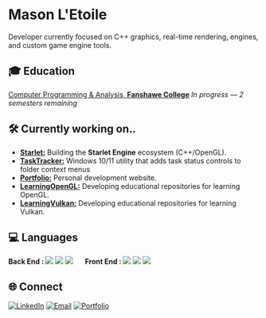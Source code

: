 # Mason L'Etoile
Developer currently focused on C++ graphics, real-time rendering, engines, and custom game engine tools.

## 🎓 Education
[Computer Programming & Analysis, **Fanshawe College**](https://www.fanshawec.ca/programs/cpa3-computer-programming-and-analysis-co-op/current) *In progress — 2 semesters remaining*

## 🛠️ Currently working on..
- **[Starlet:](https://github.com/Masonlet/StarletDevelopment)** Building the **Starlet Engine** ecosystem (C++/OpenGL).
- **[TaskTracker:](https://github.com/Masonlet/TaskTracker)** Windows 10/11 utility that adds task status controls to folder context menus
- **[Portfolio:](https://github.com/Masonlet/Portfolio)** Personal development website.
- **[LearningOpenGL:](https://github.com/Masonlet/LearningOpenGL)** Developing educational repositories for learning OpenGL.
- **[LearningVulkan:](https://github.com/Masonlet/LearningVulkan)** Developing educational repositories for learning Vulkan.

## 💻 Languages

<span><b>Back End : </b>
  <img src="https://img.shields.io/badge/C++-%2300599C?logo=cplusplus&logoColor=white"/>
  <img src="https://img.shields.io/badge/C%23-%23239120?logo=csharp&logoColor=white"/>
  <img src="https://img.shields.io/badge/Java-%23007396?logo=openjdk&logoColor=white"/>
</span>
&nbsp;&nbsp;&nbsp;&nbsp;
<span><b>Front End : </b>
  <img src="https://img.shields.io/badge/HTML-%23E34F26?logo=html5&logoColor=white"/>
  <img src="https://img.shields.io/badge/CSS-%231572B6?logo=css3&logoColor=white"/>
  <img src="https://img.shields.io/badge/JavaScript-%23F7DF1E?logo=javascript&logoColor=black"/>
</span>

## 🌐 Connect
[![LinkedIn](https://img.shields.io/badge/LinkedIn-blue?logo=linkedin&logoColor=white)](https://www.linkedin.com/in/masonletoile)
[![Email](https://img.shields.io/badge/Email-darkgreen?logo=gmail&logoColor=white)](mailto:masonletoile@hotmail.com)
[![Portfolio](https://img.shields.io/badge/Portfolio-black?logo=githubpages&logoColor=white)](https://masonletoile.ca)
